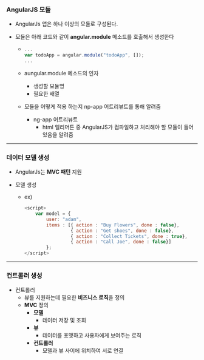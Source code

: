 ### AngularJS 모듈

* AngularJs 앱은 하나 이상의 모듈로 구성된다.

* 모듈은 아래 코드와 같이 **angular.module** 메소드를 호출해서 생성한다

  * ~~~ javascript
    ...
    var todoApp = angular.module("todoApp", []);
    ...
    ~~~

  * aungular.module 메소드의 인자

    * 생성할 모듈명
    * 필요한 배열

  * 모듈을 어떻게 적용 하는지 np-app 어트리뷰트를 통해 알려줌

    * ng-app 어트리뷰트
      * html 엘리머튼 중 AngularJS가 컴파일하고 처리해야 할 모듈이 들어 있음을 알려줌

---

### 데이터 모델 생성

* AngularJs는 **MVC 패턴** 지원

* 모델 생성

  * ex)

    ~~~ javascript
    <script>
        var model = {
            user: "adam",
            items : [{ action : "Buy Flowers", done : false},
                     { action : "Get shoes", done : false},
                     { action : "Collect Tickets", done : true},
                     { action : "Call Joe", done : false}]
    		}; 
    </script>
    ~~~

---

### 컨트롤러 생성

* 컨트롤러
  * 뷰를 지원하는데 필요한 **비즈니스 로직**을 정의
  * **MVC** 정의
    * **모델**
      * 데이터 저장 및 조회
    * **뷰**
      * 데이터를 포맷하고 사용자에게 보여주는 로직
    * **컨트롤러**
      * 모델과 뷰 사이에 위치하여 서로 연결



